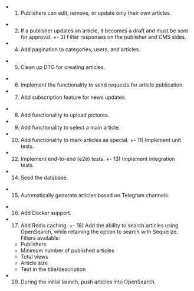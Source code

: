 + 1) Publishers can edit, remove, or update only their own articles.
- 2) If a publisher updates an article, it becomes a draft and must be sent for approval.
+- 3) Filter responses on the publisher and CMS sides.
- 4) Add pagination to categories, users, and articles.
+ 5) Clean up DTO for creating articles.
- 6) Implement the functionality to send requests for article publication.
- 7) Add subscription feature for news updates.
+ 8) Add functionality to upload pictures.
+ 9) Add functionality to select a main article.
+ 10) Add functionality to mark articles as special.
+- 11) Implement unit tests.
+ 12) Implement end-to-end (e2e) tests.
+- 13) Implement integration tests.
+ 14) Seed the database.
- 15) Automatically generate articles based on Telegram channels.
+ 16) Add Docker support.
+ 17) Add Redis caching.
+- 18) Add the ability to search articles using OpenSearch, while retaining the option to search with Sequelize.
   Filters available:
   - Publishers
   - Minimum number of published articles
   - Total views
   - Article size
   - Text in the title/description
+ 19) During the initial launch, push articles into OpenSearch.
